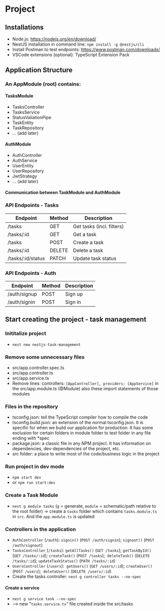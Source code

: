 # Project
## Installations
- Node.js: https://nodejs.org/en/download/
- NestJS installation in command line: `npm install -g @nestjs/cli`
- Install Postman to test endpoints: https://www.postman.com/downloads/
- VSCode extensions (optional): TypeScript Extension Pack
## Application Structure
### An AppModule (root) contains:
#### TasksModule
- TasksController
- TasksService
- StatusValiationPipe
- TaskEntity
- TaskRepository
- ... (add later)

#### AuthModule
- AuthController
- AuthService
- UserEntity
- UserRepository
- JwtStrategy
- ... (add later)

#### Communication between TaskModule and AuthModule

### API Endpoints - Tasks
|    Endpoint    | Method | Description |
| ---------- | ------------- | --------- |
| /tasks  | GET | Get tasks (incl. filters) |
| /tasks/:id  | GET | Get a task |
| /tasks  | POST | Create a task |
| /tasks/:id  | DELETE | Delete a task |
| /tasks/:id/status  | PATCH | Update task status |

### API Endpoints - Auth
|    Endpoint    | Method | Description |
| ---------- | ------------- | --------- |
| /auth/signup  | POST | Sign up |
| /auth/signin  | POST | Sign in |

## Start creating the project - task management
### Inititalize project
- `nest new nestjs-task-management`
### Remove some unnecessary files
- src/app.controller.spec.ts
- src/app.controller.ts
- src/app.service.ts
- Remove lines: controllers: `[AppController], providers: [AppService]` in the src/app.module.ts (@Module) also these import statements of those modules

### Files in the repository
- tsconfig.json: tell the TypeScript compiler how to compile the code
- tsconfig.build.json: an extension of the normal tsconfig.json. It is specific for when we build our application for production. It has some exclusion for certain folders in module folder to test folder in any file ending with *spec
- package.json: a classic file in any NPM project. It has information on dependencies, dev-dependencies of the project, etc.
- src folder: a place to write most of the code/business logic in the project

### Run project in dev mode
- `npm start dev`
- or `npm run start:dev`

### Create a Task Module
- `nest g module tasks` (`g` = generate, `module` = schematic/path relative to the root folder) -> create a `tasks` folder which contains `tasks.module.ts` in `src`. And the `app.module.ts` is updated

### Controllers in the application
- `AuthController` (`/auth`): `signin()` (`POST /auth/signin`); `signout()` (`POST /auth/signout`)
- `TasksController` (`/tasks`): `getAllTasks()` (`GET /tasks`); `getTaskById()` (`GET /tasks/:id`); `createTask()` (`POST /tasks`);` deleteTask()` (`DELETE /tasks/:id`); `updateTaskStatus()` (`PATH /tasks/:id`)
- `UsersController` (`/users`):` getUsers()` (`GET /users/:id`); `createUser()` (`POST /users`);` deleteUser()` (`DELETE /users/:id`)
- Create the tasks controller: `nest g controller tasks --no-spec`

#### Create a service
- `nest g service task --no-spec`
- --> new "`tasks.service.ts`" file created inside the src/tasks
